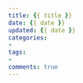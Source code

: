```yaml
---
title: {{ title }}
date: {{ date }}
updated: {{ date }}
categories:
- 
tags:
- 
comments: true
---
```

